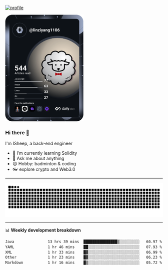 [![profile](https://user-images.githubusercontent.com/54968314/208005045-e4b42f3b-833d-4242-bfcc-e764865553a2.svg)](https://www.calligrapher.ai/)

<a href="https://app.daily.dev/linziyang1106"><img src="/devcard.png" width="250" alt="ISheep's Dev Card"/></a>

### Hi there 🐏

I'm ISheep, a back-end engineer

- 🔭 I’m currently learning Solidity
- 💬 Ask me about anything
- 😄 Hobby: badminton & coding
- 👓 explore crypto and Web3.0

-------

![](https://raw.githubusercontent.com/ISheepp/ISheepp/output/github-contribution-grid-snake.svg)

-------

📊 **Weekly development breakdown**
<!--START_SECTION:waka-->

```txt
Java               13 hrs 39 mins  ███████████████▒░░░░░░░░░   60.97 %
YAML               1 hr 46 mins    ██░░░░░░░░░░░░░░░░░░░░░░░   07.93 %
XML                1 hr 33 mins    █▓░░░░░░░░░░░░░░░░░░░░░░░   06.99 %
Other              1 hr 23 mins    █▓░░░░░░░░░░░░░░░░░░░░░░░   06.23 %
Markdown           1 hr 16 mins    █▒░░░░░░░░░░░░░░░░░░░░░░░   05.72 %
```

<!--END_SECTION:waka-->
